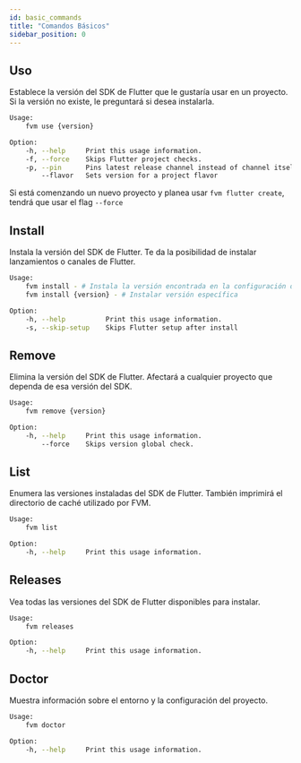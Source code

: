 ```yaml
---
id: basic_commands
title: "Comandos Básicos"
sidebar_position: 0
---
```


## Uso

Establece la versión del SDK de Flutter que le gustaría usar en un proyecto. Si la versión no existe, le preguntará si desea instalarla.

```bash
Usage:
    fvm use {version}

Option:
    -h, --help     Print this usage information.
    -f, --force    Skips Flutter project checks.
    -p, --pin      Pins latest release channel instead of channel itself.
        --flavor   Sets version for a project flavor
```

Si está comenzando un nuevo proyecto y planea usar `fvm flutter create`, tendrá que usar el flag `--force`

## Install

Instala la versión del SDK de Flutter. Te da la posibilidad de instalar lanzamientos o canales de Flutter.

```bash
Usage:
    fvm install - # Instala la versión encontrada en la configuración del proyecto
    fvm install {version} - # Instalar versión específica

Option:
    -h, --help          Print this usage information.
    -s, --skip-setup    Skips Flutter setup after install
```

## Remove

Elimina la versión del SDK de Flutter. Afectará a cualquier proyecto que dependa de esa versión del SDK.

```bash
Usage:
    fvm remove {version}

Option:
    -h, --help     Print this usage information.
        --force    Skips version global check.
```

## List

Enumera las versiones instaladas del SDK de Flutter. También imprimirá el directorio de caché utilizado por FVM.

```bash
Usage:
    fvm list

Option:
    -h, --help     Print this usage information.
```

## Releases

Vea todas las versiones del SDK de Flutter disponibles para instalar.

```bash
Usage:
    fvm releases

Option:
    -h, --help     Print this usage information.
```

## Doctor

Muestra información sobre el entorno y la configuración del proyecto.

```bash
Usage:
    fvm doctor

Option:
    -h, --help     Print this usage information.
```
